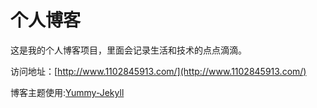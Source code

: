 # 个人博客

这是我的个人博客项目，里面会记录生活和技术的点点滴滴。


访问地址：[http://www.1102845913.com/](http://www.1102845913.com/)


博客主题使用:[Yummy-Jekyll](https://github.com/DONGChuan/Yummy-Jekyll)

